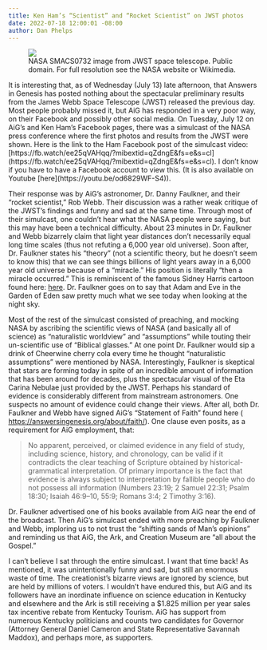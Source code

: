 ```yaml
---
title: Ken Ham’s “Scientist” and “Rocket Scientist” on JWST photos 
date: 2022-07-18 12:00:01 -08:00
author: Dan Phelps
---
```


<figure><img src="/uploads/SMACS0732.png">
<figcaption>NASA SMACS0732 image from JWST space telescope. Public domain.  For full resolution see the
NASA website or Wikimedia.</figcaption></figure>

<P></P>
It is interesting that, as of Wednesday (July 13) late afternoon, that Answers 
in Genesis has posted nothing about the spectacular preliminary results from the James Webb 
Space Telescope (JWST) released the previous day. Most people probably missed it, but AiG 
has responded in a very poor way, on their Facebook and possibly other social media. On 
Tuesday, July 12 on AiG’s and Ken Ham’s Facebook pages, there was a simulcast of the NASA 
press conference where the first photos and results from the JWST were shown. Here is the link to the Ham Facebook post of the simulcast video: 
﻿[https://fb.watch/ee25qVAHqq/?mibextid=qZdngE&fs=e&s=cl](https://fb.watch/ee25qVAHqq/?mibextid=qZdngE&fs=e&s=cl).
I don’t know if you have to have a Facebook account to view this.  (It is also available on Youtube
[here](https://youtu.be/od6829WF-S4)).

Their response was by AiG’s astronomer, Dr. Danny Faulkner, and their “rocket scientist,” Rob 
Webb. Their discussion was a rather weak critique of the JWST’s findings and funny and sad at the same 
time. Through most of their simulcast, one couldn’t hear what the NASA people were saying, but this 
may have been a technical difficulty. About 23 minutes in Dr. Faulkner and Webb bizarrely claim that 
light year distances don’t necessarily equal long time scales (thus not refuting a 6,000 year old 
universe). Soon after, Dr. Faulkner states his “theory” (not a scientific theory, but he doesn’t seem 
to know this) that we can see things billions of light years away in a 6,000 year old universe because 
of a “miracle.” His position is literally “then a miracle occurred.” This is reminiscent of the famous 
Sidney Harris cartoon found here: [here](http://www.sciencecartoonsplus.com/pages/gallery.php). Dr. Faulkner 
goes on to say that Adam and Eve in the Garden of Eden saw pretty much what we see today when 
looking at the night sky. 

Most of the rest of the simulcast consisted of preaching, and mocking NASA by ascribing the scientific 
views of NASA (and basically all of science) as “naturalistic worldview” and “assumptions” while 
touting their un-scientific use of “Biblical glasses.” At one point Dr. Faulkner would sip a drink of 
Cheerwine cherry cola every time he thought “naturalistic assumptions” were mentioned by 
NASA. Interestingly, Faulkner is skeptical that stars are forming today in spite of an incredible 
amount of information that has been around for decades,  plus the spectacular visual of the Eta Carina 
Nebulae just provided by the JWST. Perhaps his standard of evidence is considerably different from 
mainstream astronomers. One suspects no amount of evidence could change their views. After all, 
both Dr. Faulkner and Webb have signed AiG’s “Statement of Faith” found 
here ( https://answersingenesis.org/about/faith/). One clause even posits, as a requirement for AiG employment, that:

> No apparent, perceived, or claimed evidence in any field of study, including science, history, and chronology, can be valid if it contradicts the clear teaching of Scripture obtained by historical-grammatical interpretation. Of primary importance is the fact that evidence is always subject to interpretation by fallible people who do not possess all information (Numbers 23:19; 2 Samuel 22:31; Psalm 18:30; Isaiah 46:9–10, 55:9; Romans 3:4; 2 Timothy 3:16).

Dr. Faulkner advertised one of his books available from AiG near the end of the broadcast. Then AiG’s 
simulcast ended with more preaching by Faulkner and Webb, imploring us to not trust 
the “shifting sands of Man’s opinions” and reminding us that AiG, the Ark, and Creation Museum 
are “all about the Gospel.”

I can’t believe I sat through the entire simulcast. I want that time back!  As mentioned, it was 
unintentionally funny and sad, but still an enormous waste of time. The creationist’s bizarre views 
are ignored by science, but are held by millions of voters. I wouldn’t have endured this, but AiG and 
its followers have an inordinate influence on science education in Kentucky and elsewhere and 
the Ark is still receiving a $1.825 million per year sales tax incentive rebate from Kentucky 
Tourism. AiG has support from numerous Kentucky politicians and counts two candidates for 
Governor (Attorney General Daniel Cameron and State Representative Savannah Maddox), and perhaps 
more, as supporters.
